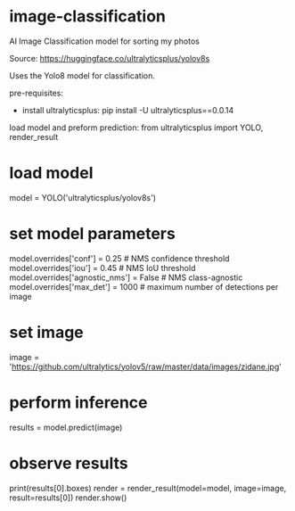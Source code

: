 # image-classification
AI Image Classification model for sorting my photos

Source: https://huggingface.co/ultralyticsplus/yolov8s

Uses the Yolo8 model for classification.

pre-requisites: 
- install ultralyticsplus: pip install -U ultralyticsplus==0.0.14

load model and preform prediction:
from ultralyticsplus import YOLO, render_result

# load model
model = YOLO('ultralyticsplus/yolov8s')

# set model parameters
model.overrides['conf'] = 0.25  # NMS confidence threshold
model.overrides['iou'] = 0.45  # NMS IoU threshold
model.overrides['agnostic_nms'] = False  # NMS class-agnostic
model.overrides['max_det'] = 1000  # maximum number of detections per image

# set image
image = 'https://github.com/ultralytics/yolov5/raw/master/data/images/zidane.jpg'

# perform inference
results = model.predict(image)

# observe results
print(results[0].boxes)
render = render_result(model=model, image=image, result=results[0])
render.show()
